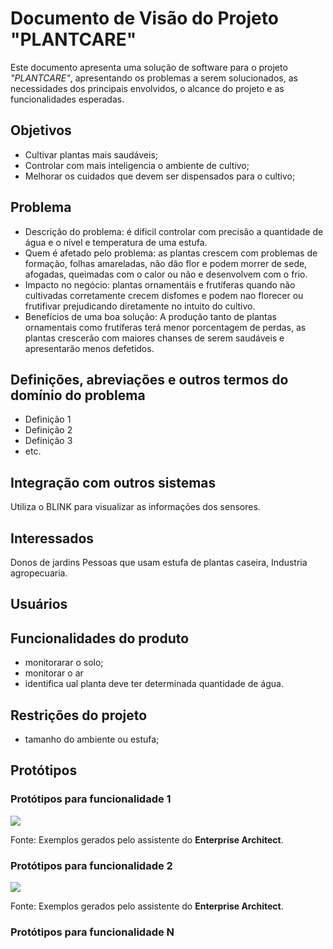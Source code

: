 # Documento de Visão do Projeto "PLANTCARE"

Este documento apresenta uma solução de software para o projeto *"PLANTCARE"*, 
apresentando os problemas a serem solucionados, as necessidades dos principais envolvidos, o alcance do projeto e as funcionalidades esperadas.

## Objetivos

* Cultivar plantas mais saudáveis;
* Controlar com mais inteligencia o ambiente de cultivo;
* Melhorar os cuidados que devem ser dispensados para o cultivo;

## Problema

* Descrição do problema: é dificil controlar com precisão a quantidade de água e o nível e temperatura de uma estufa.
* Quem é afetado pelo problema: as plantas crescem com problemas de formação, folhas amareladas, não dão flor e podem morrer de sede, afogadas, queimadas com o calor ou não e desenvolvem com o frio.
* Impacto no negócio: plantas ornamentáis e frutíferas quando não cultivadas corretamente crecem disfomes e podem nao florecer ou frutifivar prejudicando diretamente no intuito do cultivo.
* Benefícios de uma boa solução: A produção tanto de plantas ornamentais como frutíferas terá menor porcentagem de perdas, as plantas crescerão com maiores chanses de serem saudáveis e apresentarão menos defetidos.
## Definições, abreviações e outros termos do domínio do problema

* Definição 1
* Definição 2
* Definição 3
* etc.

## Integração com outros sistemas

Utiliza o BLINK  para visualizar as informações dos sensores.
 
## Interessados

Donos de jardins
Pessoas que usam estufa de plantas caseira,
Industria agropecuaria.


## Usuários



## Funcionalidades do produto

* monitorarar o solo;
* monitorar o ar
* identifica ual planta deve ter determinada quantidade de água.

## Restrições do projeto

* tamanho do ambiente ou estufa;


## Protótipos

### Protótipos para funcionalidade 1

![](proto1.png)

Fonte: Exemplos gerados pelo assistente do **Enterprise Architect**.

### Protótipos para funcionalidade 2

![](proto2.png)

Fonte: Exemplos gerados pelo assistente do **Enterprise Architect**.

### Protótipos para funcionalidade N
